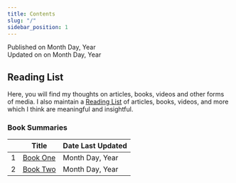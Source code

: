 ```yaml
---
title: Contents
slug: "/"
sidebar_position: 1
---
```


Published on Month Day, Year  
Updated on on Month Day, Year

## Reading List

Here, you will find my thoughts on articles, books, videos and other forms of media. I also maintain a [Reading List](#) of articles, books, videos, and more which I think are meaningful and insightful.

### Book Summaries

<div class="contentTableContainer">

|     | Title                                                 | Date Last Updated |
| --- | ----------------------------------------------------- | ----------------- |
| 1   | [Book One](#)                                         | Month Day, Year   |
| 2   | [Book Two](#)                                         | Month Day, Year   |

</div>